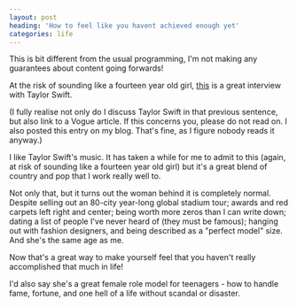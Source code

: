 ```yaml
---
layout: post
heading: 'How to feel like you havent achieved enough yet'
categories: life
---
```


<!-- Replace missing image from http://media.chris-alexander.co.uk/wp-content/uploads/2012/01/ts1.jpg -->

This is bit different from the usual programming, I'm not making any guarantees about content going forwards!

At the risk of sounding like a fourteen year old girl, [this](http://web.archive.org/web/20120224035536/http://www.vogue.com/magazine/article/taylor-swift-the-single-life) is a great interview with Taylor Swift.

(I fully realise not only do I discuss Taylor Swift in that previous sentence, but also link to a Vogue article. If this concerns you, please do not read on. I also posted this entry on my blog. That's fine, as I figure nobody reads it anyway.)

I like Taylor Swift's music. It has taken a while for me to admit to this (again, at risk of sounding like a fourteen year old girl) but it's a great blend of country and pop that I work really well to.

Not only that, but it turns out the woman behind it is completely normal. Despite selling out an 80-city year-long global stadium tour; awards and red carpets left right and center; being worth more zeros than I can write down; dating a list of people I've never heard of (they must be famous); hanging out with fashion designers, and being described as a "perfect model" size. And she's the same age as me.

Now that's a great way to make yourself feel that you haven't really accomplished that much in life!

I'd also say she's a great female role model for teenagers - how to handle fame, fortune, and one hell of a life without scandal or disaster.
